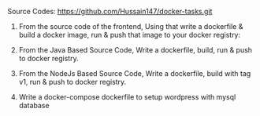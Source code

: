 Source Codes: https://github.com/Hussain147/docker-tasks.git

1. From the source code of the frontend, Using that write a dockerfile & build a docker image, run & push that image to your docker registry:


2. From the Java Based Source Code, Write a dockerfile, build, run & push to docker registry.


3. From the NodeJs Based Source Code, Write a dockerfile, build with tag v1, run & push to docker registry.


4. Write a docker-compose dockerfile to setup wordpress with mysql database
